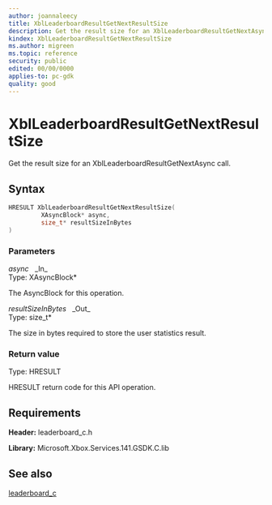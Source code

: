 ```yaml
---
author: joannaleecy
title: XblLeaderboardResultGetNextResultSize
description: Get the result size for an XblLeaderboardResultGetNextAsync call.
kindex: XblLeaderboardResultGetNextResultSize
ms.author: migreen
ms.topic: reference
security: public
edited: 00/00/0000
applies-to: pc-gdk
quality: good
---
```


# XblLeaderboardResultGetNextResultSize  

Get the result size for an XblLeaderboardResultGetNextAsync call.  

## Syntax  
  
```cpp
HRESULT XblLeaderboardResultGetNextResultSize(  
         XAsyncBlock* async,  
         size_t* resultSizeInBytes  
)  
```  
  
### Parameters  
  
*async* &nbsp;&nbsp;\_In\_  
Type: XAsyncBlock*  
  
The AsyncBlock for this operation.  
  
*resultSizeInBytes* &nbsp;&nbsp;\_Out\_  
Type: size_t*  
  
The size in bytes required to store the user statistics result.  
  
  
### Return value  
Type: HRESULT
  
HRESULT return code for this API operation.
  
## Requirements  
  
**Header:** leaderboard_c.h
  
**Library:** Microsoft.Xbox.Services.141.GSDK.C.lib
  
## See also  
[leaderboard_c](../leaderboard_c_members.md)  
  
  